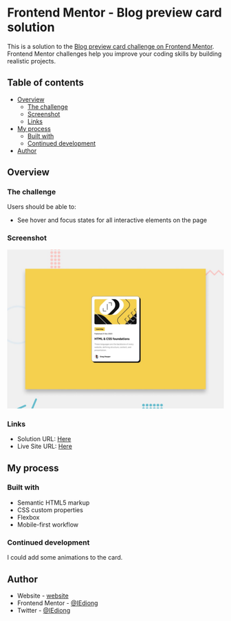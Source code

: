 # Frontend Mentor - Blog preview card solution

This is a solution to the [Blog preview card challenge on Frontend Mentor](https://www.frontendmentor.io/challenges/blog-preview-card-ckPaj01IcS). Frontend Mentor challenges help you improve your coding skills by building realistic projects.

## Table of contents

- [Overview](#overview)
  - [The challenge](#the-challenge)
  - [Screenshot](#screenshot)
  - [Links](#links)
- [My process](#my-process)
  - [Built with](#built-with)
  - [Continued development](#continued-development)
- [Author](#author)

## Overview

### The challenge

Users should be able to:

- See hover and focus states for all interactive elements on the page

### Screenshot

![desktop design preview](./design/desktop-preview.jpg)

### Links

- Solution URL: [Here](https://www.frontendmentor.io/solutions/responsive-blog-preview-card-CI5rRHATn-)
- Live Site URL: [Here](https://iediong.github.io/fem-blog-preview-card/)

## My process

### Built with

- Semantic HTML5 markup
- CSS custom properties
- Flexbox
- Mobile-first workflow

### Continued development

I could add some animations to the card.

## Author

- Website - [website](https://www.iediong.netlify.app)
- Frontend Mentor - [@IEdiong](https://www.frontendmentor.io/profile/iediong)
- Twitter - [@IEdiong](https://www.twitter.com/iediong)
